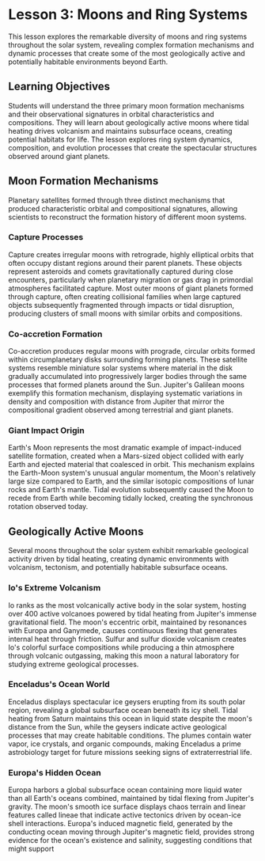 # Lesson 3: Moons and Ring Systems

This lesson explores the remarkable diversity of moons and ring systems throughout the solar system, revealing complex formation mechanisms and dynamic processes that create some of the most geologically active and potentially habitable environments beyond Earth.

## Learning Objectives
Students will understand the three primary moon formation mechanisms and their observational signatures in orbital characteristics and compositions. They will learn about geologically active moons where tidal heating drives volcanism and maintains subsurface oceans, creating potential habitats for life. The lesson explores ring system dynamics, composition, and evolution processes that create the spectacular structures observed around giant planets.

## Moon Formation Mechanisms

Planetary satellites formed through three distinct mechanisms that produced characteristic orbital and compositional signatures, allowing scientists to reconstruct the formation history of different moon systems.

### Capture Processes
Capture creates irregular moons with retrograde, highly elliptical orbits that often occupy distant regions around their parent planets. These objects represent asteroids and comets gravitationally captured during close encounters, particularly when planetary migration or gas drag in primordial atmospheres facilitated capture. Most outer moons of giant planets formed through capture, often creating collisional families when large captured objects subsequently fragmented through impacts or tidal disruption, producing clusters of small moons with similar orbits and compositions.

### Co-accretion Formation
Co-accretion produces regular moons with prograde, circular orbits formed within circumplanetary disks surrounding forming planets. These satellite systems resemble miniature solar systems where material in the disk gradually accumulated into progressively larger bodies through the same processes that formed planets around the Sun. Jupiter's Galilean moons exemplify this formation mechanism, displaying systematic variations in density and composition with distance from Jupiter that mirror the compositional gradient observed among terrestrial and giant planets.

### Giant Impact Origin
Earth's Moon represents the most dramatic example of impact-induced satellite formation, created when a Mars-sized object collided with early Earth and ejected material that coalesced in orbit. This mechanism explains the Earth-Moon system's unusual angular momentum, the Moon's relatively large size compared to Earth, and the similar isotopic compositions of lunar rocks and Earth's mantle. Tidal evolution subsequently caused the Moon to recede from Earth while becoming tidally locked, creating the synchronous rotation observed today.

## Geologically Active Moons

Several moons throughout the solar system exhibit remarkable geological activity driven by tidal heating, creating dynamic environments with volcanism, tectonism, and potentially habitable subsurface oceans.

### Io's Extreme Volcanism
Io ranks as the most volcanically active body in the solar system, hosting over 400 active volcanoes powered by tidal heating from Jupiter's immense gravitational field. The moon's eccentric orbit, maintained by resonances with Europa and Ganymede, causes continuous flexing that generates internal heat through friction. Sulfur and sulfur dioxide volcanism creates Io's colorful surface compositions while producing a thin atmosphere through volcanic outgassing, making this moon a natural laboratory for studying extreme geological processes.

### Enceladus's Ocean World
Enceladus displays spectacular ice geysers erupting from its south polar region, revealing a global subsurface ocean beneath its icy shell. Tidal heating from Saturn maintains this ocean in liquid state despite the moon's distance from the Sun, while the geysers indicate active geological processes that may create habitable conditions. The plumes contain water vapor, ice crystals, and organic compounds, making Enceladus a prime astrobiology target for future missions seeking signs of extraterrestrial life.

### Europa's Hidden Ocean
Europa harbors a global subsurface ocean containing more liquid water than all Earth's oceans combined, maintained by tidal flexing from Jupiter's gravity. The moon's smooth ice surface displays chaos terrain and linear features called lineae that indicate active tectonics driven by ocean-ice shell interactions. Europa's induced magnetic field, generated by the conducting ocean moving through Jupiter's magnetic field, provides strong evidence for the ocean's existence and salinity, suggesting conditions that might support